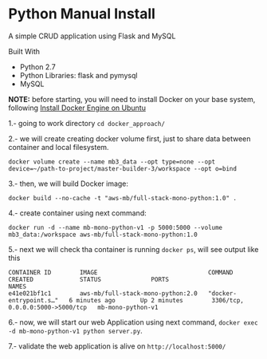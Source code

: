 # Python Manual Install

A simple CRUD application using Flask and MySQL

Built With
 - Python 2.7
 - Python Libraries: flask and pymysql
 - MySQL


__NOTE:__ before starting, you will need to install Docker on your base system, following [Install Docker Engine on Ubuntu](https://docs.docker.com/engine/install/ubuntu/) 

1.- going to work directory `cd docker_approach/`


2.- we will create creating docker volume first, just to share data between container and local filesystem.
```
docker volume create --name mb3_data --opt type=none --opt device=~/path-to-project/master-builder-3/workspace --opt o=bind
```
3.- then, we will build Docker image:
```
docker build --no-cache -t "aws-mb/full-stack-mono-python:1.0" .
```

4.- create container using next command:
```
docker run -d --name mb-mono-python-v1 -p 5000:5000 --volume mb3_data:/workspace aws-mb/full-stack-mono-python:1.0
```
5.- next we will check tha container is running `docker ps`, will see output like this
```
CONTAINER ID        IMAGE                               COMMAND                  CREATED             STATUS              PORTS                              NAMES
e41e021bf1c1        aws-mb/full-stack-mono-python:2.0   "docker-entrypoint.s…"   6 minutes ago       Up 2 minutes        3306/tcp, 0.0.0.0:5000->5000/tcp   mb-mono-python-v1
```
6.- now, we will start our web Application using next command, `docker exec -d mb-mono-python-v1 python server.py`.

7.- validate the web application is alive on `http://localhost:5000/`
 


